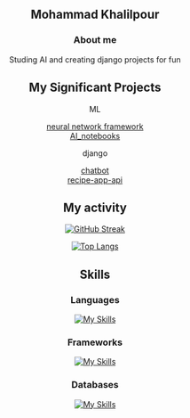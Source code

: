 <div align="center">

## Mohammad Khalilpour


### About me

Studing AI and creating django projects for fun

## My Significant Projects
ML

[neural network framework](https://github.com/mohammad-khalilpour/neuralNetworkFramework) \
[AI_notebooks](https://github.com/mohammad-khalilpourAI-notebooks)

django

[chatbot](https://github.com/mohammad-khalilpour/chatbot) \
[recipe-app-api](https://github.com/mohammad-khalilpour/recipe-app-api)



  
## My activity

[![GitHub Streak](https://streak-stats.demolab.com?user=mohammad-khalilpour&theme=one-dark-pro&hide_border=true)](https://git.io/streak-stats)


[![Top Langs](https://github-readme-stats.vercel.app/api/top-langs/?username=mohammad-khalilpour&layout=compact&theme=vision-friendly-dark)](https://github.com/anuraghazra/github-readme-stats)


## Skills


### Languages
[![My Skills](https://skillicons.dev/icons?i=c,cpp,dart,java,python&perline=10)](https://skillicons.dev)
### Frameworks
[![My Skills](https://skillicons.dev/icons?i=flutter,django&perline=10)](https://skillicons.dev)
### Databases
[![My Skills](https://skillicons.dev/icons?i=postgres&perline=10)](https://skillicons.dev)

</div>
